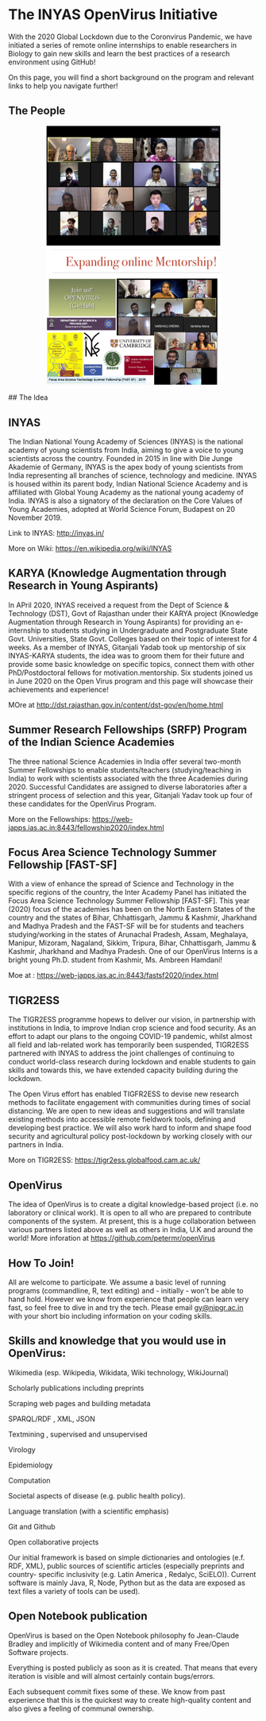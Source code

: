 # The INYAS OpenVirus Initiative 

With the 2020 Global Lockdown due to the Coronvirus Pandemic, we have initiated a series of remote online internships to enable researchers in Biology to gain new skills and learn the best practices of a research environment using GitHub!   

On this page, you will find a short background on the program and relevant links to help you navigate further!

## The People 
<p align="center">
  <img src="inyas_karya.jpeg" width="350" title="INYAS OpenVirus Team 2020!">
  <img src="openv.jpeg" width="350" alt="INYAS Open Virus Team 2020!">
</p>
## The Idea 

## INYAS
The Indian National Young Academy of Sciences (INYAS) is the national academy of young scientists from India, aiming to give a voice to young scientists across the country. Founded in 2015 in line with Die Junge Akademie of Germany, INYAS is the apex body of young scientists from India representing all branches of science, technology and medicine. INYAS is housed within its parent body, Indian National Science Academy and is affiliated with Global Young Academy as the national young academy of India. INYAS is also a signatory of the declaration on the Core Values of Young Academies, adopted at World Science Forum, Budapest on 20 November 2019.

Link to INYAS: http://inyas.in/

More on Wiki: https://en.wikipedia.org/wiki/INYAS

## KARYA (Knowledge Augmentation through Research in Young Aspirants)
In APril 2020, INYAS received a request from the Dept of Science & Technology (DST), Govt of Rajasthan under their KARYA project (Knowledge Augmentation through Research in Young Aspirants) for providing an e-internship to students studying in Undergraduate and Postgraduate State Govt. Universities, State Govt. Colleges based on their topic of interest for 4 weeks. As a member of INYAS, Gitanjali Yadab took up mentorship of six INYAS-KARYA students, the idea was to groom them for their future and provide some basic knowledge on specific topics, connect them with other PhD/Postdoctoral fellows for motivation.mentorship. 
Six students joined us in June 2020 on the Open Virus program and this page will showcase their achievements and experience!

MOre at http://dst.rajasthan.gov.in/content/dst-gov/en/home.html

## Summer Research Fellowships (SRFP) Program of the Indian Science Academies

The three national Science Academies in India offer several two-month Summer Fellowships to enable students/teachers (studying/teaching in India) to work with scientists associated with the three Academies during 2020. Successful Candidates are assigned to diverse laboratories after a stringent process of selection and this year, Gitanjali Yadav took up four of these candidates for the OpenVirus Program.


More on the Fellowships: https://web-japps.ias.ac.in:8443/fellowship2020/index.html

## Focus Area Science Technology Summer Fellowship [FAST-SF] 
With a view of enhance the spread of Science and Technology in the specific regions of the country, the Inter Academy Panel has initiated the Focus Area Science Technology Summer Fellowship [FAST-SF]. This year (2020) focus of the academies has been on the North Eastern States of the country and the states of Bihar, Chhattisgarh, Jammu & Kashmir, Jharkhand and Madhya Pradesh and the FAST-SF will be for students and teachers studying/working in the states of Arunachal Pradesh, Assam, Meghalaya, Manipur, Mizoram, Nagaland, Sikkim, Tripura, Bihar, Chhattisgarh, Jammu & Kashmir, Jharkhand and Madhya Pradesh. One of our OpenVirus Interns is a bright young Ph.D. student from Kashmir, Ms. Ambreen Hamdani!

Moe at : https://web-japps.ias.ac.in:8443/fastsf2020/index.html

## TIGR2ESS
The TIGR2ESS programme hopews to deliver our vision, in partnership with institutions in India, to improve Indian crop science and food security. 
As an effort to adapt our plans to the ongoing COVID-19 pandemic, whilst almost all field and lab-related work has temporarily been suspended, TIGR2ESS partnered with INYAS to address the joint challenges of continuing to conduct world-class research during lockdown and enable students to gain skills and towards this, we have extended capacity building during the lockdown. 

The Open Virus effort has enabled TIGFR2ESS to devise new research methods to facilitate engagement with communities during times of social distancing. We are open to new ideas and suggestions and will translate existing methods into accessible remote fieldwork tools, defining and developing best practice. We will also work hard to inform and shape food security and agricultural policy post-lockdown by working closely with our partners in India.

More on TIGR2ESS: https://tigr2ess.globalfood.cam.ac.uk/

## OpenVirus

The idea of OpenVirus is to create a digital knowledge-based project (i.e. no laboratory or clinical work). 
It is open to all who are prepared to contribute components of the system.
At present, this is a huge collaboration between various partners listed above as well as others in India, U.K and around the world!
More inforation at https://github.com/petermr/openVirus

## How To Join!
All are welcome to participate. We assume a basic level of running programs (commandline, R, text editing) and - initially - won't be able to hand hold. However we know from experience that people can learn very fast, so feel free to dive in and try the tech.
Please email gy@nipgr.ac.in with your short bio including information on your coding skills.

## Skills and knowledge that you would use in OpenVirus:

Wikimedia (esp. Wikipedia, Wikidata, Wiki technology, WikiJournal)

Scholarly publications including preprints

Scraping web pages and building metadata

SPARQL/RDF , XML, JSON

Textmining , supervised and unsupervised

Virology

Epidemiology

Computation

Societal aspects of disease (e.g. public health policy).

Language translation (with a scientific emphasis)

Git and Github

Open collaborative projects

Our initial framework is based on simple dictionaries and ontologies (e.f. RDF, XML), public sources of scientific articles (especially preprints and country-
specific inclusivity (e.g. Latin America , Redalyc, SciELO)). Current software is mainly Java, R, Node, Python but as the data are exposed as text files a variety of tools can be used).

## Open Notebook publication
OpenVirus is based on the Open Notebook philosophy fo Jean-Claude Bradley and implicitly of Wikimedia content and of many Free/Open Software projects. 

Everything is posted publicly as soon as it is created. That means that every iteration is visible and will almost certainly contain bugs/errors. 

Each subsequent commit fixes some of these. We know from past experience that this is the quickest way to create high-quality content and also gives a feeling of communal ownership.
